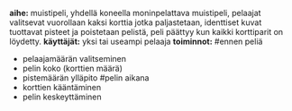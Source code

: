 **aihe:** muistipeli, yhdellä koneella moninpelattava muistipeli, pelaajat valitsevat vuorollaan kaksi korttia jotka paljastetaan, identtiset kuvat tuottavat pisteet ja poistetaan pelistä, peli päättyy kun kaikki korttiparit on löydetty.
**käyttäjät:** yksi tai useampi pelaaja
**toiminnot:** 
#ennen peliä
* pelaajamäärän valitseminen
* pelin koko (korttien määrä) 
* pistemäärän ylläpito
#pelin aikana
* korttien kääntäminen
* pelin keskeyttäminen
